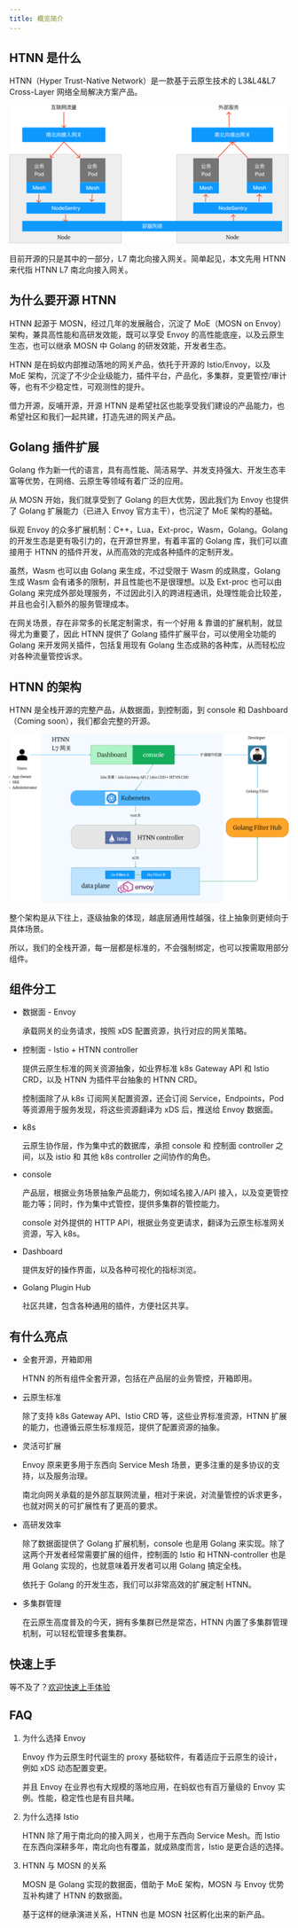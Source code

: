 ```yaml
---
title: 概览简介
---
```


## HTNN 是什么

HTNN（Hyper Trust-Native Network）是一款基于云原生技术的 L3&L4&L7 Cross-Layer 网络全局解决方案产品。

![HTNN](/site/static/images/HTNN.png)

目前开源的只是其中的一部分，L7 南北向接入网关。简单起见，本文先用 HTNN 来代指 HTNN L7 南北向接入网关。

## 为什么要开源 HTNN

HTNN 起源于 MOSN，经过几年的发展融合，沉淀了 MoE（MOSN on Envoy）架构，兼具高性能和高研发效能，既可以享受 Envoy 的高性能底座，以及云原生生态，也可以继承 MOSN 中 Golang 的研发效能，开发者生态。

HTNN 是在蚂蚁内部推动落地的网关产品，依托于开源的 Istio/Envoy，以及 MoE 架构，沉淀了不少企业级能力，插件平台，产品化，多集群，变更管控/审计等，也有不少稳定性，可观测性的提升。

借力开源，反哺开源，开源 HTNN 是希望社区也能享受我们建设的产品能力，也希望社区和我们一起共建，打造先进的网关产品。

## Golang 插件扩展

Golang 作为新一代的语言，具有高性能、简洁易学、并发支持强大、开发生态丰富等优势，在网络、云原生等领域有着广泛的应用。

从 MOSN 开始，我们就享受到了 Golang 的巨大优势，因此我们为 Envoy 也提供了 Golang 扩展能力（已进入 Envoy 官方主干），也沉淀了 MoE 架构的基础。

纵观 Envoy 的众多扩展机制：C++，Lua，Ext-proc，Wasm，Golang。Golang 的开发生态是更有吸引力的，在开源世界里，有着丰富的 Golang 库，我们可以直接用于 HTNN 的插件开发，从而高效的完成各种插件的定制开发。

虽然，Wasm 也可以由 Golang 来生成，不过受限于 Wasm 的成熟度，Golang 生成 Wasm 会有诸多的限制，并且性能也不是很理想。以及 Ext-proc 也可以由 Golang 来完成外部处理服务，不过因此引入的跨进程通讯，处理性能会比较差，并且也会引入额外的服务管理成本。

在网关场景，存在非常多的长尾定制需求，有一个好用 & 靠谱的扩展机制，就显得尤为重要了，因此 HTNN 提供了 Golang 插件扩展平台，可以使用全功能的 Golang 来开发网关插件，包括复用现有 Golang 生态成熟的各种库，从而轻松应对各种流量管控诉求。

## HTNN 的架构

HTNN 是全栈开源的完整产品，从数据面，到控制面，到 console 和 Dashboard（Coming soon），我们都会完整的开源。

![HTNN-architecture](/site/static/images/HTNN-architecture.png)

整个架构是从下往上，逐级抽象的体现，越底层通用性越强，往上抽象则更倾向于具体场景。

所以，我们的全栈开源，每一层都是标准的，不会强制绑定，也可以按需取用部分组件。

## 组件分工

* 数据面 - Envoy

  承载网关的业务请求，按照 xDS 配置资源，执行对应的网关策略。

* 控制面 - Istio + HTNN controller

  提供云原生标准的网关资源抽象，如业界标准 k8s Gateway API 和 Istio CRD，以及 HTNN 为插件平台抽象的 HTNN CRD。

  控制面除了从 k8s 订阅网关配置资源，还会订阅 Service，Endpoints，Pod 等资源用于服务发现，将这些资源翻译为 xDS 后，推送给 Envoy 数据面。

* k8s

  云原生协作层，作为集中式的数据库，承担 console 和 控制面 controller 之间，以及 istio 和 其他 k8s controller 之间协作的角色。

* console

  产品层，根据业务场景抽象产品能力，例如域名接入/API 接入，以及变更管控能力等；同时，作为集中式管控，提供多集群的管控能力。

  console 对外提供的 HTTP API，根据业务变更请求，翻译为云原生标准网关资源，写入 k8s。

* Dashboard

  提供友好的操作界面，以及各种可视化的指标浏览。

* Golang Plugin Hub

  社区共建，包含各种通用的插件，方便社区共享。

## 有什么亮点

* 全套开源，开箱即用

  HTNN 的所有组件全套开源，包括在产品层的业务管控，开箱即用。

* 云原生标准

  除了支持 k8s Gateway API、Istio CRD 等，这些业界标准资源，HTNN 扩展的能力，也遵循云原生标准规范，提供了配置资源的抽象。

* 灵活可扩展

  Envoy 原来更多用于东西向 Service Mesh 场景，更多注重的是多协议的支持，以及服务治理。

  南北向网关承载的是外部互联网流量，相对于来说，对流量管控的诉求更多，也就对网关的可扩展性有了更高的要求。

* 高研发效率

  除了数据面提供了 Golang 扩展机制，console 也是用 Golang 来实现。除了这两个开发者经常需要扩展的组件，控制面的 Istio 和 HTNN-controller 也是用 Golang 实现的，也就意味着开发者可以用 Golang 搞定全栈。

  依托于 Golang 的开发生态，我们可以非常高效的扩展定制 HTNN。

* 多集群管理

  在云原生高度普及的今天，拥有多集群已然是常态，HTNN 内置了多集群管理机制，可以轻松管理多套集群。

## 快速上手

等不及了？[欢迎快速上手体验](./quick_start)

## FAQ

1. 为什么选择 Envoy

   Envoy 作为云原生时代诞生的 proxy 基础软件，有着适应于云原生的设计，例如 xDS 动态配置变更。

   并且 Envoy 在业界也有大规模的落地应用，在蚂蚁也有百万量级的 Envoy 实例。性能，稳定性也是有目共睹。

2. 为什么选择 Istio

   HTNN 除了用于南北向的接入网关，也用于东西向 Service Mesh。而 Istio 在东西向深耕多年，南北向也有覆盖，就成熟度而言，Istio 是更合适的选择。

3. HTNN 与 MOSN 的关系

   MOSN 是 Golang 实现的数据面，借助于 MoE 架构，MOSN 与 Envoy 优势互补构建了 HTNN 的数据面。

   基于这样的继承演进关系，HTNN 也是 MOSN 社区孵化出来的新产品。
